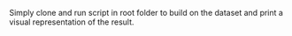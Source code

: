 Simply clone and run script in root folder to build on the dataset and print a visual representation of the result.